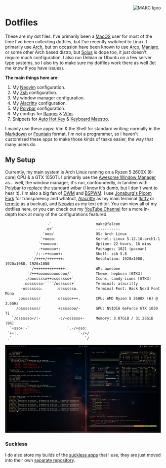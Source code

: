 <a href="https://makc.co">
    <img src="https://makccr.github.io/images/github-header.svg" alt="MAKC lgoo" title="MAKC" align="right" height="50" />
</a>

# Dotfiles
These are my dot files. I've primarily been a [MacOS](https://apple.com/macos/) user for most of the time I've been collecting dotfiles, but I've recently switched to Linux. I primarily use [Arch](https://www.archlinux.org), but on occasion have been known to use [Arco](https://arcolinux.com/), [Manjaro](https://manjaro.org), or some other Arch based distro; but [Solus](https://getsol.us) is dope too, it just doesn't require much configuration. I also run Debian or Ubuntu on a few server type systems, so I also try to make sure my dotfiles work there as well (let me know if you have issues).

**The main things here are:**
1. My [Neovim](https://neovim.io/) configuration. 
2. My [Zsh](https://www.zsh.org/) configuration.
3. My window manager configuration.
4. My [Alacritty](https://github.com/alacritty/alacritty) configuration.
5. My [Polybar](https://polybar.github.io/) configuration.
6. My configs for [Ranger](https://github.com/ranger/ranger) & [Vifm](https://github.com/vifm/vifm).
7. Snippets for [Auto Hot Key](https://www.autohotkey.com/) & [Keyboard Maestro](https://www.keyboardmaestro.com/main/). 

I mainly use these apps: Vim & the Shell for standard writing; normally in the [Markdown](https://www.markdownguide.org/) or [Fountain](https://fountain.io/) format. I'm not a programmer, so I haven't customized these apps to make those kinds of tasks easier, the way that many users do.

## My Setup
Currently, my main system is Arch Linux running on a Ryzen 5 2600X (6-core) CPU & a GTX 1050Ti. I primarily use the [Awesome Window Manager](https://github.com/awesomeWM/awesome) as... well, the window manager; it's run, confoundedly, in tandem with [Polybar](https://github.com/polybar/polybar) to replace the standard wibar (I know it's dumb, but I don't want to hear it). I'm also a big fan of [DWM](https://dwm.suckless.org/) and [BSPWM](https://github.com/baskerville/bspwm). I use [Jonaburg's Picom Fork](https://github.com/jonaburg/picom) for transparency and whatnot, [Alacritty](https://github.com/alacritty/alacritty) as my main terminal ([kitty](https://github.com/kovidgoyal/kitty) or [termite](https://github.com/thestinger/termite) as a backup), and [Neovim](https://github.com/neovim/neovim) as my text editor. You can view all of my dotfiles here, or you can check out my [YouTube Channel](https://www.youtube.com/channel/UCWh6YtclgTAzReTASc4uSKw) for a more in-depth look at many of the configurations featured.

```
                   -`                    makc@falcon
                  .o+`                   -----------
                 `ooo/                   OS: Arch Linux
                `+oooo:                  Kernel: Linux 5.12.10-arch1-1
               `+oooooo:                 Uptime: 22 hours, 16 mins
               -+oooooo+:                Packages: 1021 (pacman)
             `/:-:++oooo+:               Shell: zsh 5.8
            `/++++/+++++++:              Resolution: 1920x1080, 1920x1080, 1920x1080
           `/++++++++++++++:             WM: awesome
          `/+++ooooooooooooo/`           Theme: hepburn [GTK3]
         ./ooosssso++osssssso+`          Icons: candy-icons [GTK3]
        .oossssso-````/ossssss+`         Terminal: alacritty
       -osssssso.      :ssssssso.        Terminal Font: Hack Nerd Font Mono
      :osssssss/        osssso+++.       CPU: AMD Ryzen 5 2600X (6) @ 3.6GHz
     /ossssssss/        +ssssooo/-       GPU: NVIDIA GeForce GTX 1050 Ti
   `/ossssso+/:-        -:/+osssso+-     Memory: 3.07GiB / 31.28GiB (9%)
  `+sso+:-`                 `.-/+oso:
 `++:.                           `-/+/
 .`                                 `/
```

![Screenshot](https://raw.githubusercontent.com/makccr/dot/master/images/desktop.jpg)

### Suckless
I do also store my builds of the [suckless apps](https://suckless.org/) that I use, they are just moved into their own [separate repository](https://github.com/makccr/suckless).
